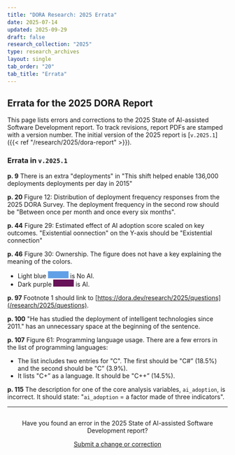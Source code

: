 ```yaml
---
title: "DORA Research: 2025 Errata"
date: 2025-07-14
updated: 2025-09-29
draft: false
research_collection: "2025"
type: research_archives
layout: single
tab_order: "20"
tab_title: "Errata"
---
```

## Errata for the 2025 DORA Report

This page lists errors and corrections to the 2025 State of AI-assisted Software Development report. To track revisions, report PDFs are stamped with a version number. The initial version of the 2025 report is [`v.2025.1`]({{< ref "/research/2025/dora-report" >}}).

### Errata in `v.2025.1`

**p. 9** There is an extra "deployments" in "This shift helped enable 136,000 deployments deployments per day in 2015"

**p. 20** Figure 12: Distribution of deployment frequency responses from the 2025 DORA Survey. The deployment frequency in the second row should be "Between once per month and once every six months".

**p. 44** Figure 29: Estimated effect of AI adoption score scaled on key outcomes. "Existential oonnection" on the Y-axis should be "Existential connection"

**p. 46** Figure 30: Ownership. The figure does not have a key explaining the meaning of the colors.

* Light blue ![light blue color swatch](light-blue.png) is No AI.
* Dark purple ![dark purple color swatch](dark-purple.png) is AI.

**p. 97** Footnote 1 should link to [https://dora.dev/research/2025/questions](/research/2025/questions).

**p. 100** "He has studied the deployment of intelligent technologies since 2011." has an unnecessary space at the beginning of the sentence.

**p. 107** Figure 61: Programming language usage. There are a few errors in the list of programming languages:

* The list includes two entries for "C". The first should be "C#” (18.5%) and the second should be "C” (3.9%).
* It lists "C+” as a language. It should be "C++” (14.5%).

**p. 115** The description for one of the core analysis variables, `ai_adoption`, is incorrect. It should state: "`ai_adoption` = a factor made of three indicators".

-----
<div style="text-align:center; margin-top:2em;">
Have you found an error in the 2025 State of AI-assisted Software Development report?

<a href='mailto:dora-advocacy@google.com?subject=DORA+2025+State+of+AI-assisted+Software+Development+error+report' class='button' target="_blank">Submit a change or correction</a>
</div>
